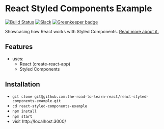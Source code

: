 # React Styled Components Example

[![Build Status](https://travis-ci.org/the-road-to-learn-react/react-styled-components-example.svg?branch=master)](https://travis-ci.org/the-road-to-learn-react/react-styled-components-example) [![Slack](https://slack-the-road-to-learn-react.wieruch.com/badge.svg)](https://slack-the-road-to-learn-react.wieruch.com/) [![Greenkeeper badge](https://badges.greenkeeper.io/the-road-to-learn-react/react-styled-components-example.svg)](https://greenkeeper.io/)

Showcasing how React works with Styled Components. [Read more about it.](https://www.robinwieruch.de/react-styled-components/)

## Features

* uses:
  * React (create-react-app)
  * Styled Components

## Installation

* `git clone git@github.com:the-road-to-learn-react/react-styled-components-example.git`
* `cd react-styled-components-example`
* `npm install`
* `npm start`
* visit http://localhost:3000/
